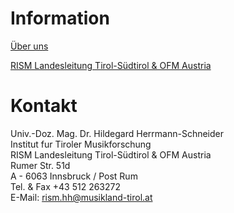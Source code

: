 # Information

[Über uns](/international/working-groups/austria/innsbruck/home.html)

[RISM Landesleitung Tirol-Südtirol & OFM Austria](/international/working-groups/austria/innsbruck/ofm.html)

# Kontakt

Univ.-Doz. Mag. Dr. Hildegard Herrmann-Schneider  
Institut fur Tiroler Musikforschung  
RISM Landesleitung Tirol-Südtirol & OFM Austria  
Rumer Str. 51d  
A - 6063 Innsbruck / Post Rum  
Tel. & Fax +43 512 263272  
E-Mail: [rism.hh@musikland-tirol.at](mailto:rism.hh@musikland-tirol.at)